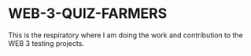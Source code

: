 # WEB-3-QUIZ-FARMERS
This is the respiratory where I am doing the work and contribution to the WEB 3 testing projects.
